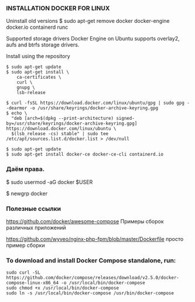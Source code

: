 ### INSTALLATION DOCKER FOR LINUX

Uninstall old versions
$ sudo apt-get remove docker docker-engine docker.io containerd runc

Supported storage drivers
Docker Engine on Ubuntu supports overlay2, aufs and btrfs storage drivers.

Install using the repository

```
$ sudo apt-get update
$ sudo apt-get install \
    ca-certificates \
    curl \
    gnupg \
    lsb-release
    
$ curl -fsSL https://download.docker.com/linux/ubuntu/gpg | sudo gpg --dearmor -o /usr/share/keyrings/docker-archive-keyring.gpg
$ echo \
  "deb [arch=$(dpkg --print-architecture) signed-by=/usr/share/keyrings/docker-archive-keyring.gpg] https://download.docker.com/linux/ubuntu \
  $(lsb_release -cs) stable" | sudo tee /etc/apt/sources.list.d/docker.list > /dev/null

$ sudo apt-get update
$ sudo apt-get install docker-ce docker-ce-cli containerd.io
```
### Даём права.
$ sudo usermod -aG docker $USER

$ newgrp docker


### Полезные ссылки
https://github.com/docker/awesome-compose  Примеры сборок различных приложений

https://github.com/wyveo/nginx-php-fpm/blob/master/Dockerfile   просто пример сборки


### To download and install Docker Compose standalone, run:
```
sudo curl -SL https://github.com/docker/compose/releases/download/v2.5.0/docker-compose-linux-x86_64 -o /usr/local/bin/docker-compose
sudo chmod +x /usr/local/bin/docker-compose
sudo ln -s /usr/local/bin/docker-compose /usr/bin/docker-compose
```

